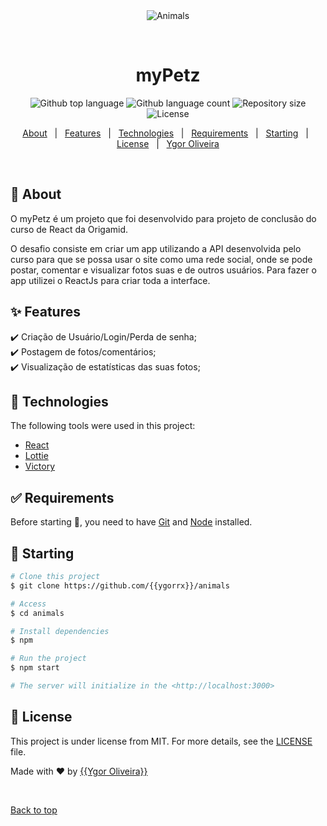 <div align="center" id="top"> 
  <img src="./.github/app.gif" alt="Animals" />

  &#xa0;

  <!-- <a href="https://myPetz.netlify.app">myPetz</a> -->
</div>

<h1 align="center">myPetz</h1>

<p align="center">
  <img alt="Github top language" src="https://img.shields.io/github/languages/top/{{ygorrx}}/animals?color=56BEB8">

  <img alt="Github language count" src="https://img.shields.io/github/languages/count/{{ygorrx}}/animals?color=56BEB8">

  <img alt="Repository size" src="https://img.shields.io/github/repo-size/{{ygorrx}}/animals?color=56BEB8">

  <img alt="License" src="https://img.shields.io/github/license/{{ygorrx}}/animals?color=56BEB8">

  <!-- <img alt="Github issues" src="https://img.shields.io/github/issues/{{YOUR_GITHUB_USERNAME}}/animals?color=56BEB8" /> -->

  <!-- <img alt="Github forks" src="https://img.shields.io/github/forks/{{YOUR_GITHUB_USERNAME}}/animals?color=56BEB8" /> -->

  <!-- <img alt="Github stars" src="https://img.shields.io/github/stars/{{YOUR_GITHUB_USERNAME}}/animals?color=56BEB8" /> -->
</p>

<!-- Status -->

<!-- <h4 align="center"> 
	🚧  myPetz 🚀 Under construction...  🚧
</h4> 

<hr> -->

<p align="center">
  <a href="#dart-about">About</a> &#xa0; | &#xa0; 
  <a href="#sparkles-features">Features</a> &#xa0; | &#xa0;
  <a href="#rocket-technologies">Technologies</a> &#xa0; | &#xa0;
  <a href="#white_check_mark-requirements">Requirements</a> &#xa0; | &#xa0;
  <a href="#checkered_flag-starting">Starting</a> &#xa0; | &#xa0;
  <a href="#memo-license">License</a> &#xa0; | &#xa0;
  <a href="https://github.com/{{ygorrx}}" target="_blank">Ygor Oliveira</a>
</p>

<br>

## :dart: About ##

O myPetz é um projeto que foi desenvolvido para projeto de conclusão do curso de React da Origamid.

O desafio consiste em criar um app utilizando a API desenvolvida pelo curso para que se possa usar o site como uma rede social, onde se pode postar, comentar e visualizar fotos suas e de outros usuários.
Para fazer o app utilizei o ReactJs para criar toda a interface.

## :sparkles: Features ##

:heavy_check_mark: Criação de Usuário/Login/Perda de senha;\
:heavy_check_mark: Postagem de fotos/comentários;\
:heavy_check_mark: Visualização de estatísticas das suas fotos;

## :rocket: Technologies ##

The following tools were used in this project:

- [React](https://pt-br.reactjs.org/)
- [Lottie](https://lottiefiles.com/)
- [Victory](https://github.com/FormidableLabs/victory)
## :white_check_mark: Requirements ##

Before starting :checkered_flag:, you need to have [Git](https://git-scm.com) and [Node](https://nodejs.org/en/) installed.

## :checkered_flag: Starting ##

```bash
# Clone this project
$ git clone https://github.com/{{ygorrx}}/animals

# Access
$ cd animals

# Install dependencies
$ npm

# Run the project
$ npm start

# The server will initialize in the <http://localhost:3000>
```

## :memo: License ##

This project is under license from MIT. For more details, see the [LICENSE](LICENSE.md) file.


Made with :heart: by <a href="https://github.com/{{ygorrx}}" target="_blank">{{Ygor Oliveira}}</a>

&#xa0;

<a href="#top">Back to top</a>
